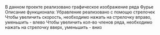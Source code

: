 В данном проекте реализовано графическое изображение ряда Фурье
Описание функционала: 
Убравление реализовано с помощю стрелочек
Чтобы увеличить скорость, необходимо нажать на стрелочку вправо, уменьшить - влево
Чтобы увеличить кол-во членов ряда, необходимо нажать на стрелочку вверх, уменьшить - вниз
